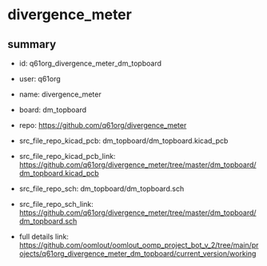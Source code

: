 # divergence_meter
 
## summary 
* id: q61org_divergence_meter_dm_topboard
* user: q61org
* name: divergence_meter
* board: dm_topboard
* repo: https://github.com/q61org/divergence_meter
* src_file_repo_kicad_pcb: dm_topboard/dm_topboard.kicad_pcb
* src_file_repo_kicad_pcb_link: https://github.com/q61org/divergence_meter/tree/master/dm_topboard/dm_topboard.kicad_pcb


* src_file_repo_sch: dm_topboard/dm_topboard.sch
* src_file_repo_sch_link: https://github.com/q61org/divergence_meter/tree/master/dm_topboard/dm_topboard.sch
* full details link: https://github.com/oomlout/oomlout_oomp_project_bot_v_2/tree/main/projects/q61org_divergence_meter_dm_topboard/current_version/working  







